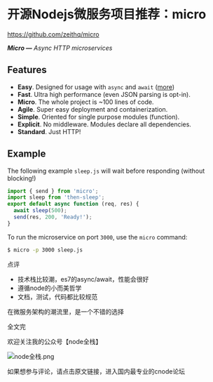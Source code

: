 # 开源Nodejs微服务项目推荐：micro

https://github.com/zeithq/micro

_**Micro —** Async HTTP microservices_


## Features

* **Easy**. Designed for usage with `async` and `await` ([more](https://jakearchibald.com/2014/es7-async-functions/))
* **Fast**. Ultra high performance (even JSON parsing is opt-in).
* **Micro**. The whole project is ~100 lines of code.
* **Agile**. Super easy deployment and containerization.
* **Simple**. Oriented for single purpose modules (function).
* **Explicit**. No middleware. Modules declare all dependencies.
* **Standard**. Just HTTP!

## Example

The following example `sleep.js` will wait before responding (without blocking!)

```js
import { send } from 'micro';
import sleep from 'then-sleep';
export default async function (req, res) {
  await sleep(500);
  send(res, 200, 'Ready!');
}
```

To run the microservice on port `3000`, use the `micro` command:

```bash
$ micro -p 3000 sleep.js
```

点评

- 技术栈比较潮，es7的async/await，性能会很好
- 遵循node的小而美哲学
- 文档，测试，代码都比较规范

在微服务架构的潮流里，是一个不错的选择


全文完

欢迎关注我的公众号【node全栈】

![node全栈.png](//dn-cnode.qbox.me/FtALxsauUkYDGdzcuA5y6BaIdUMC)


如果想参与评论，请点击原文链接，进入国内最专业的cnode论坛